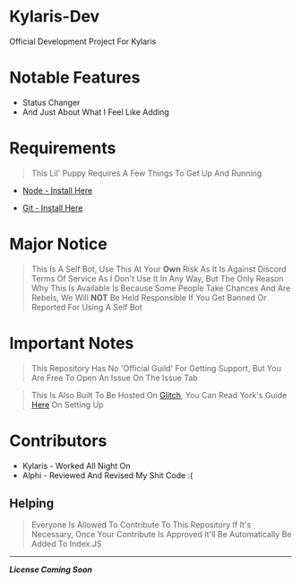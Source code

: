 # Kylaris-Dev
Official Development Project For Kylaris

# Notable Features
 - Status Changer
 - And Just About What I Feel Like Adding
 
 # Requirements
 > This Lil' Puppy Requires A Few Things To Get Up And Running
 - [Node - Install Here](https://nodejs.org)
 
 - [Git - Install Here](https://git-scm.com/downloads)
 
 # Major Notice
 > This Is A Self Bot, Use This At Your **Own** Risk As It Is Against Discord Terms Of Service As I Don't Use It In Any Way, But The Only Reason Why This Is Available Is Because Some People Take Chances And Are Rebels, We Will **NOT** Be Held Responsible If You Get Banned Or Reported For Using A Self Bot
 
 # Important Notes
 > This Repository Has No 'Official Guild' For Getting Support, But You Are Free To Open An Issue On The Issue Tab
 
 > This Is Also Built To Be Hosted On [Glitch](https://glitch.me), You Can Read York's Guide [Here](http://anidiots.guide/other-guides/hosting-on-glitch.com) On Setting Up
 # Contributors
  - Kylaris - Worked All Night On 
  - Alphi - Reviewed And Revised My Shit Code :(
  
 ## Helping 
> Everyone Is Allowed To Contribute To This Repository If It's Necessary, Once Your Contribute Is Approved It'll Be Automatically Be Added To Index.JS

---
***License Coming Soon***
